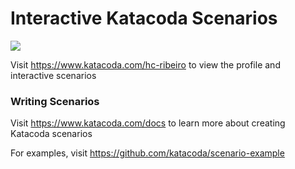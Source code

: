 # Interactive Katacoda Scenarios

[![](http://shields.katacoda.com/katacoda/hc-ribeiro/count.svg)](https://www.katacoda.com/hc-ribeiro "Get your profile on Katacoda.com")

Visit https://www.katacoda.com/hc-ribeiro to view the profile and interactive scenarios

### Writing Scenarios
Visit https://www.katacoda.com/docs to learn more about creating Katacoda scenarios

For examples, visit https://github.com/katacoda/scenario-example
